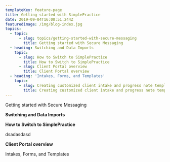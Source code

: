 ```yaml
---
templateKey: feature-page
title: Getting started with SimplePractice
date: 2019-09-04T16:00:51.244Z
featuredimage: /img/blog-index.jpg
topics:
  - topic:
      - slug: topics/getting-started-with-secure-messaging
        title: Getting started with Secure Messaging
  - heading: Switching and Data Imports
    topic:
      - slug: How to Switch to SimplePractice
        title: How to Switch to SimplePractice
      - slug: Client Portal overview
        title: Client Portal overview
  - heading: 'Intakes, Forms, and Templates'
    topic:
      - slug: Creating customized client intake and progress note templates
        title: Creating customized client intake and progress note templates
---
```

Getting started with Secure Messaging

**Switching and Data Imports**

**How to Switch to SimplePractice**

<div class="custom-tip-box-text"> dsadasdasd</div>

**Client Portal overview**

Intakes, Forms, and Templates
